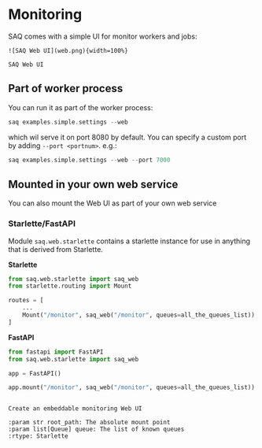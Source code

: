 # Monitoring

SAQ comes with a simple UI for monitor workers and jobs:

```{figure-md}
![SAQ Web UI](web.png){width=100%}

SAQ Web UI
```

## Part of worker process

You can run it as part of the worker process:
```nasm
saq examples.simple.settings --web
```
which wil serve it on port 8080 by default. You can specify a custom port by adding `--port <portnum>`. e.g.:
```nasm
saq examples.simple.settings --web --port 7000
```

## Mounted in your own web service
You can also mount the Web UI as part of your own web service

### Starlette/FastAPI
Module `saq.web.starlette` contains a starlette instance for use in anything that is derived from Starlette.

**Starlette**
```python
from saq.web.starlette import saq_web
from starlette.routing import Mount

routes = [
    ...
    Mount("/monitor", saq_web("/monitor", queues=all_the_queues_list))
]
```

**FastAPI**
```python
from fastapi import FastAPI
from saq.web.starlette import saq_web

app = FastAPI()

app.mount("/monitor", saq_web("/monitor", queues=all_the_queues_list))
```


```{py:function} saq_web(root_path: str, queues: list[Queue]) -> Starlette:

Create an embeddable monitoring Web UI

:param str root_path: The absolute mount point
:param list[Queue] queue: The list of known queues
:rtype: Starlette
```
